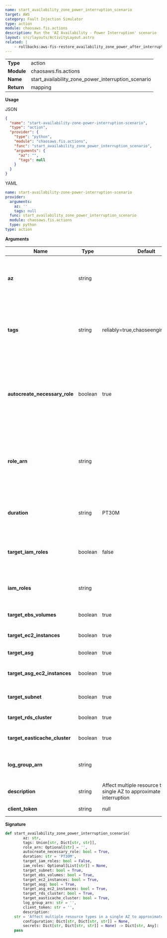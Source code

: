 ```yaml
---
name: start_availability_zone_power_interruption_scenario
target: AWS
category: Fault Injection Simulator
type: action
module: chaosaws.fis.actions
description: Run the 'AZ Availability - Power Interruption' scenario
layout: src/layouts/ActivityLayout.astro
related: |
    - rollbacks:aws-fis-restore_availability_zone_power_after_interruption
---
```


|            |                      |
| ---------- | -------------------- |
| **Type**   | action               |
| **Module** | chaosaws.fis.actions |
| **Name**   | start_availability_zone_power_interruption_scenario     |
| **Return** | mapping              |

**Usage**

JSON

```json
{
  "name": "start-availability-zone-power-interruption-scenario",
  "type": "action",
  "provider": {
    "type": "python",
    "module": "chaosaws.fis.actions",
    "func": "start_availability_zone_power_interruption_scenario",
    "arguments": {
      "az": "",
      "tags": null
    }
  }
}
```

YAML

```yaml
name: start-availability-zone-power-interruption-scenario
provider:
  arguments:
    az: ''
    tags: null
  func: start_availability_zone_power_interruption_scenario
  module: chaosaws.fis.actions
  type: python
type: action
```

**Arguments**

| Name                       | Type    | Default | Required | Title                  | Description                        |
| -------------------------- | ------- | ------- | -------- | ---------------------- | ---------------------------------- |
| **az**                     | string  |         | Yes      | Target Availability-Zone | Availability zone to disrupt with a simulation of a complet power loss |
| **tags**                   | string  | reliably=true,chaoseengineering=true | No      | Tags | Comma-separated list of tags that will be used to help you identify this particular experiment |
| **autocreate_necessary_role** | boolean | true    | No    | Create Necessary Role & Policies | Let Reliably create the role and policies required for the experiment. If checked, leave the Role ARN field empty |
| **role_arn**                     | string  |  | No      | Role ARN | Role used to trigger the experiment, with sufficient permissions for all the enabled disruptions |
| **duration**                     | string  | PT30M | No      | Power loss duration | Duration of the disruption, using an ISO 8601 format |
| **target_iam_roles**                     | boolean  | false | No      | Enable IAM Roles Disruption | Disrupt IAM Roles. If this is enabled, the next field must also be set |
| **iam_roles**                     | string  | | No      | IAM Roles to Disrupt | Comma separated list of role ARNs to impact |
| **target_ebs_volumes**                     | boolean  | true | No      | Enable EBS Volumes Disruption | |
| **target_ec2_instances**                     | boolean  | true | No      | Enable EC2 Instances Disruption | |
| **target_asg**                     | boolean  | true | No      | Enable ASG Disruption | |
| **target_asg_ec2_instances**                     | boolean  | true | No      | Enable ASG EC2 Instances Disruption | |
| **target_subnet**                     | boolean  | true | No      | Enable Subnets Disruption | | 
| **target_rds_cluster**                     | boolean  | true | No      | Enable RDS Cluster Disruption | |
| **target_easticache_cluster**                     | boolean  | true | No      | Enable Elasticache Disruption | |
| **log_group_arn**                     | string  |  | No      | Cloud Watch Role ARN | Cloud Watch role used to log the experiment |
| **description**                     | string  | Affect multiple resource types in a single AZ to approximate power interruption | No      | Description | |
| **client_token**           | string  | null    | No       | Client Token           |                                    |

**Signature**

```python
def start_availability_zone_power_interruption_scenario(
        az: str,
        tags: Union[str, Dict[str, str]],
        role_arn: Optional[str] = '',
        autocreate_necessary_role: bool = True,
        duration: str = 'PT30M',
        target_iam_roles: bool = False,
        iam_roles: Optional[List[str]] = None,
        target_subnet: bool = True,
        target_ebs_volumes: bool = True,
        target_ec2_instances: bool = True,
        target_asg: bool = True,
        target_asg_ec2_instances: bool = True,
        target_rds_cluster: bool = True,
        target_easticache_cluster: bool = True,
        log_group_arn: str = '',
        client_token: str = '',
        description:
    str = 'Affect multiple resource types in a single AZ to approximate power interruption',
        configuration: Dict[str, Dict[str, str]] = None,
        secrets: Dict[str, Dict[str, str]] = None) -> Dict[str, Any]:
    pass
```
